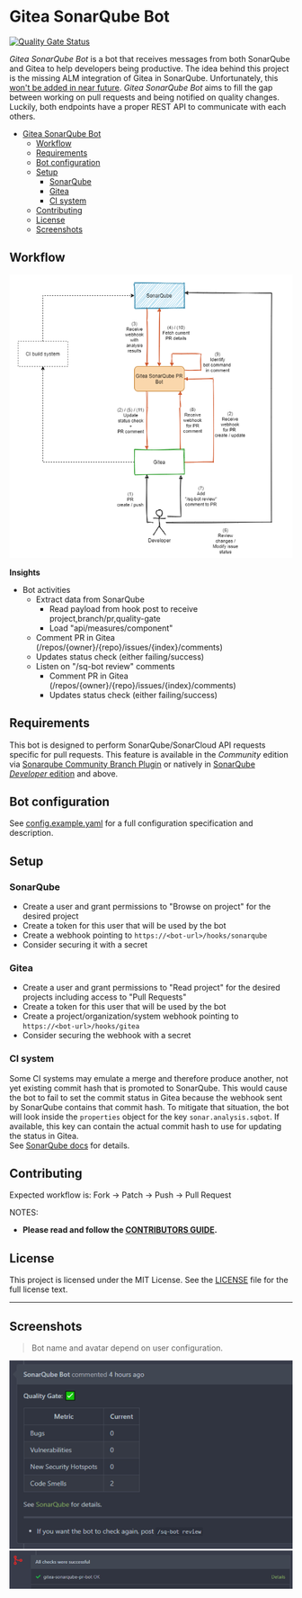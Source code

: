 # Gitea SonarQube Bot

[![Quality Gate Status](https://sonarcloud.io/api/project_badges/measure?project=gitea-sonarqube-bot&metric=alert_status)](https://sonarcloud.io/dashboard?id=gitea-sonarqube-bot)

_Gitea SonarQube Bot_ is a bot that receives messages from both SonarQube and Gitea to help developers 
being productive. The idea behind this project is the missing ALM integration of Gitea in SonarQube. Unfortunately, 
this [won't be added in near future](https://github.com/SonarSource/sonarqube/pull/3248#issuecomment-701334327). 
_Gitea SonarQube Bot_ aims to fill the gap between working on pull requests and being notified on quality changes. 
Luckily, both endpoints have a proper REST API to communicate with each others.

- [Gitea SonarQube Bot](#gitea-sonarqube-bot)
  - [Workflow](#workflow)
  - [Requirements](#requirements)
  - [Bot configuration](#bot-configuration)
  - [Setup](#setup)
    - [SonarQube](#sonarqube)
    - [Gitea](#gitea)
    - [CI system](#ci-system)
  - [Contributing](#contributing)
  - [License](#license)
  - [Screenshots](#screenshots)

## Workflow

![Workflow](docs/workflow.png)

**Insights**

- Bot activities
    - Extract data from SonarQube
        - Read payload from hook post to receive project,branch/pr,quality-gate
        - Load "api/measures/component"
    - Comment PR in Gitea (/repos/{owner}/{repo}/issues/{index}/comments)
    - Updates status check (either failing/success)
    - Listen on "/sq-bot review" comments
      - Comment PR in Gitea (/repos/{owner}/{repo}/issues/{index}/comments)
      - Updates status check (either failing/success)

## Requirements

This bot is designed to perform SonarQube/SonarCloud API requests specific for pull requests. This feature is available in the _Community_ edition via [Sonarqube Community Branch Plugin](https://github.com/mc1arke/sonarqube-community-branch-plugin) or natively in [SonarQube _Developer_ edition](https://www.sonarsource.com/plans-and-pricing/) and above.

## Bot configuration

See [config.example.yaml](config/config.example.yaml) for a full configuration specification and description.

## Setup

### SonarQube

- Create a user and grant permissions to "Browse on project" for the desired project
- Create a token for this user that will be used by the bot
- Create a webhook pointing to `https://<bot-url>/hooks/sonarqube`
- Consider securing it with a secret

### Gitea

- Create a user and grant permissions to "Read project" for the desired projects including access to "Pull Requests"
- Create a token for this user that will be used by the bot
- Create a project/organization/system webhook pointing to `https://<bot-url>/hooks/gitea`
- Consider securing the webhook with a secret

### CI system

Some CI systems may emulate a merge and therefore produce another, not yet existing commit hash that is promoted to SonarQube. 
This would cause the bot to fail to set the commit status in Gitea because the webhook sent by SonarQube contains that commit hash. 
To mitigate that situation, the bot will look inside the `properties` object for the key `sonar.analysis.sqbot`. If available, this 
key can contain the actual commit hash to use for updating the status in Gitea.  
See [SonarQube docs](https://docs.sonarqube.org/latest/project-administration/webhooks) for details.

## Contributing

Expected workflow is: Fork -> Patch -> Push -> Pull Request

NOTES:

- **Please read and follow the [CONTRIBUTORS GUIDE](CONTRIBUTING.md).**

## License

This project is licensed under the MIT License. See the [LICENSE](LICENSE) file for the full license text.

---

## Screenshots

> Bot name and avatar depend on user configuration.

![Comment](./docs/slideshow/comment.png)
![Status](./docs/slideshow/status.png)
